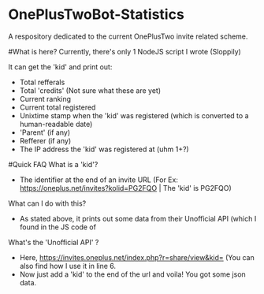 # OnePlusTwoBot-Statistics
A respository dedicated to the current OnePlusTwo invite related scheme.

#What is here?
Currently, there's only 1 NodeJS script I wrote (Sloppily)

It can get the 'kid' and print out:
- Total refferals
- Total 'credits' (Not sure what these are yet)
- Current ranking
- Current total registered
- Unixtime stamp when the 'kid' was registered (which is converted to a human-readable date)
- 'Parent' (if any)
- Refferer (if any)
- The IP address the 'kid' was registered at (uhm 1+?)

#Quick FAQ
What is a 'kid'?
- The identifier at the end of an invite URL (For Ex: https://oneplus.net/invites?kolid=PG2FQO | The 'kid' is PG2FQO)

What can I do with this?
- As stated above, it prints out some data from their Unofficial API (which I found in the JS code of 

What's the 'Unofficial API' ?
- Here, https://invites.oneplus.net/index.php?r=share/view&kid= (You can also find how I use it in line 6.
- Now just add a 'kid' to the end of the url and voila! You got some json data.
